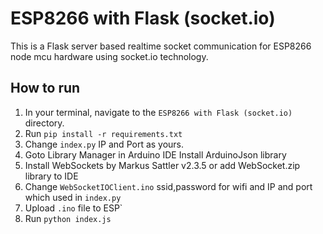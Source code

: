 # ESP8266 with Flask (socket.io)
This is a Flask server based realtime socket communication for ESP8266 node mcu hardware using socket.io technology.

## How to run
1. In your terminal, navigate to the `ESP8266 with Flask (socket.io)` directory.
2. Run `pip install -r requirements.txt`
3. Change `index.py` IP and Port as yours. 
4. Goto Library Manager in Arduino IDE Install ArduinoJson library
5. Install WebSockets by Markus Sattler v2.3.5 or add WebSocket.zip library to IDE
6. Change `WebSocketIOClient.ino` ssid,password for wifi and IP and port which used in `index.py`
7. Upload `.ino` file to ESP`
8. Run `python index.js`
